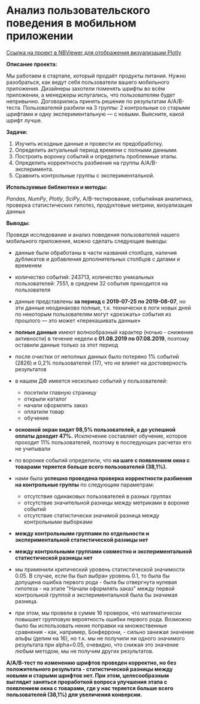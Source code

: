 ﻿# Анализ пользовательского поведения в мобильном приложении

[Ссылка на проект в NBViewer для отображения визуализации Plotly](https://nbviewer.org/github/TerekhinSergey/Data_Analyst/blob/main/Project%205.%20A-A-B_test_mobile_app/A-A-B_test_mobile_app.ipynb#)

**Описание проекта:** 

Мы работаем в стартапе, который продаёт продукты питания. Нужно разобраться, как ведут себя пользователи вашего мобильного приложения. 
Дизайнеры захотели поменять шрифты во всём приложении, а менеджеры испугались, что пользователям будет непривычно. Договорились принять решение по результатам A/A/B-теста. Пользователей разбили на 3 группы: 2 контрольные со старыми шрифтами и одну экспериментальную — с новыми. Выясните, какой шрифт лучше.

**Задачи:**

1. Изучить исходные данные и провести их предобработку.
2. Определить актуальный период времени с полными данными.
3. Построить воронку событий и определить проблемные этапы.
4. Определить корректность разбиения на группы А/А/B-эксперимента.
5. Сравнить контрольные группы с экспериментальной.

**Используемые библиотеки и методы:** 

*Pandas*, *NumPy*, *Plotly*, *SciPy*, A/B-тестирование, событийная аналитика, проверка статистических гипотез, продуктовые метрики, визуализация данных

**Выводы:**

Проведя исследование и анализ поведения пользователей нашего мобильного приложения, можно сделать следующие выводы:
- данные были обработаны в части названий столбцов, наличия дубликатов и добавления дополнительных столбцов с датами и временем  

    
- количество событий: 243713, количество уникальных пользователей: 7551, в среднем 32 события приходится на пользователя  
- данные представлены **за период с 2019-07-25 по 2019-08-07**, но эти данные неодинаково полные, т.к. технически в логи новых дней по некоторым пользователям могут «доезжать» события из прошлого — это может «перекашивать данные»  
- **полные данные** имеют волнообразный характер (ночью - снижение активности) в течение недели **с 01.08.2019 по 07.08.2019**, поэтому оставили данные только за этот период  
- после очистки от неполных данных было потеряно 1% событий (2826) и 0,2% пользователей (17), что не влияет на достоверность результатов  

    
- в нашем ДФ имеется несколько событий у пользователей:
    - посетили главную страницу
    - открыли каталог
    - начали оформлять заказ
    - оплатили товар
    - обучение    
- **основной экран видят 98,5% пользователей, а до успешной оплаты доходит 47%.** Исключение составляет обучение, которое проходит 11% пользователей, поэтому в последующих расчетах его не учитывали
- по воронке событий определили, что **на шаге с появлением окна с товарами теряется больше всего пользователей (38,1%).**   

    
- нами была **успешно проведена проверка корректности разбиения на контрольные группы** по следующим параметрам:
    - отсутствие одинаковых пользователей в разных группах
    - отсутствие значительной разницы между метриками в воронке событий
    - отсутствие статистически значимой разница между контрольными выборками  

    
- **между контрольными группами по отдельности и экспериментальной статистической разницы нет**   
- **между контрольными группами совместно и экспериментальной статистической разницы нет**  
- мы применили критический уровень статистической значимости 0.05. В случае, если бы был выбран уровень 0.1, то была бы допущена ошибка первого рода - была бы отвергнута нулевая гипотеза - на этапе "Начали оформлять заказ" между первой контрольной группой и экспериментальной была бы значимая разница.
- при этом, мы провели в сумме 16 проверок, что математически повышает групповую вероятность ошибки первого рода. Возможно было бы использовать некие поправки на множественные сравнения - как, например, Бонферрони, - сильно занижая значение альфы (делим на 16), но т.к. мы не получили ни одного значимого результата при alpha=0.05, очевидно, что снижая это значение любым методом, мы не получим других результатов.

**А/А/В-тест по изменению шрифтов проведен корректно, но без положительного результата - статистической разницы между новыми и старыми шрифтов нет. При этом, целесообразным выглядит заняться проработкой вопроса улучшения этапа с появлением окна с товарами, где у нас теряется больше всего пользователей (38,1%) для увеличения конверсии.** 
